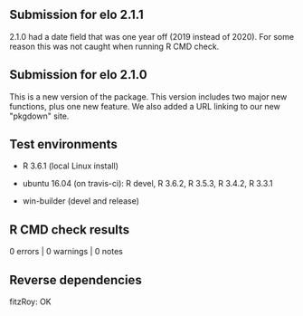 ## Submission for elo 2.1.1

2.1.0 had a date field that was one year off (2019 instead of 2020). For some reason this was not caught
when running R CMD check.

## Submission for elo 2.1.0

This is a new version of the package. This version includes two major new functions,
plus one new feature. We also added a URL linking to our new "pkgdown" site.

## Test environments

* R 3.6.1 (local Linux install)

* ubuntu 16.04 (on travis-ci): R devel, R 3.6.2, R 3.5.3, R 3.4.2, R 3.3.1

* win-builder (devel and release)

## R CMD check results

0 errors | 0 warnings | 0 notes

## Reverse dependencies

fitzRoy: OK
